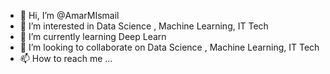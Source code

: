 - 👋 Hi, I’m @AmarMIsmail
- 👀 I’m interested in Data Science , Machine Learning, IT Tech
- 🌱 I’m currently learning Deep Learn
- 💞️ I’m looking to collaborate on Data Science , Machine Learning, IT Tech
- 📫 How to reach me ...

<!---
AmarMIsmail/AmarMIsmail is a ✨ special ✨ repository because its `README.md` (this file) appears on your GitHub profile.
You can click the Preview link to take a look at your changes.
--->

